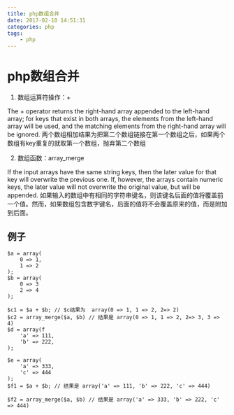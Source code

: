```yaml
---
title: php数组合并
date: 2017-02-10 14:51:31
categories: php
tags:
    - php
---
```


# php数组合并
1. 数组运算符操作：+
>
The + operator returns the right-hand array appended to the left-hand array; for keys that exist in both arrays, the elements from the left-hand array will be used, and the matching elements from the right-hand array will be ignored.
两个数组相加结果为把第二个数组链接在第一个数组之后，如果两个数组有key重复的就取第一个数组，抛弃第二个数组

2. 数组函数：array_merge
>
If the input arrays have the same string keys, then the later value for that key will overwrite the previous one. If, however, the arrays contain numeric keys, the later value will not overwrite the original value, but will be appended.
如果输入的数组中有相同的字符串键名，则该键名后面的值将覆盖前一个值。然而，如果数组包含数字键名，后面的值将不会覆盖原来的值，而是附加到后面。


## 例子

```
$a = array(
    0 => 1,
    1 => 2
);
$b = array(
    0 => 3
    2 => 4
);

$c1 = $a + $b; // $c结果为  array(0 => 1, 1 => 2, 2=> 2)
$c2 = array_merge($a, $b) // 结果是 array(0 => 1, 1 => 2, 2=> 3, 3 => 4)
$d = array(f
    'a' => 111,
    'b' => 222,
);

$e = array(
    'a' => 333,
    'c' => 444
);
$f1 = $a + $b; // 结果是 array('a' => 111, 'b' => 222, 'c' => 444)

$f2 = array_merge($a, $b) // 结果是 array('a' => 333, 'b' => 222, 'c' => 444)

```